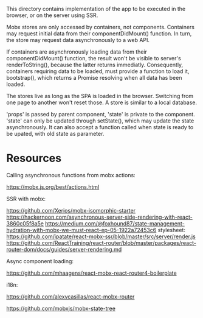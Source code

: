 This directory contains implementation of the app to be executed in the browser,
or on the server using SSR.

Mobx stores are only accessed by containers, not components. Containers may request initial
data from their componentDidMount() function. In turn, the store may request data asynchronously
to a web API.

If containers are asynchronously loading data from their componentDidMount() function,
the result won't be visible to server's renderToString(), because the latter returns
immediatly. Consequently, containers requiring data to be loaded, must provide a function
to load it, bootstrap(), which returns a Promise resolving when all data has been loaded.

The stores live as long as the SPA is loaded in the browser. Switching from one page to another
won't reset those. A store is similar to a local database.

'props' is passed by parent component, 'state' is private to the component. 'state' can only be updated
through setState(), which may update the state asynchronously. It can also accept a function called when
state is ready to be upated, with old state as parameter.

# Resources

Calling asynchronous functions from mobx actions:

https://mobx.js.org/best/actions.html

SSR with mobx:

https://github.com/Xerios/mobx-isomorphic-starter
https://hackernoon.com/asynchronous-server-side-rendering-with-react-3860c05f8a5e
https://medium.com/@foxhound87/state-management-hydration-with-mobx-we-must-react-ep-05-1922a72453c6
stylesheet: https://github.com/ipatate/react-mobx-ssr/blob/master/src/server/render.js
https://github.com/ReactTraining/react-router/blob/master/packages/react-router-dom/docs/guides/server-rendering.md

Async component loading:

https://github.com/mhaagens/react-mobx-react-router4-boilerplate

i18n:

https://github.com/alexvcasillas/react-mobx-router

https://github.com/mobxjs/mobx-state-tree
